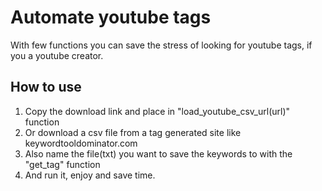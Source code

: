 # Automate youtube tags
With few functions you can save the stress of looking for youtube tags, if you a youtube creator.

## How to use
1. Copy the download link and place in "load_youtube_csv_url(url)" function
2. Or download a csv file from a tag generated site like keywordtooldominator.com
3. Also name the file(txt) you want to save the keywords to with the "get_tag" function
4. And run it, enjoy and save time.

